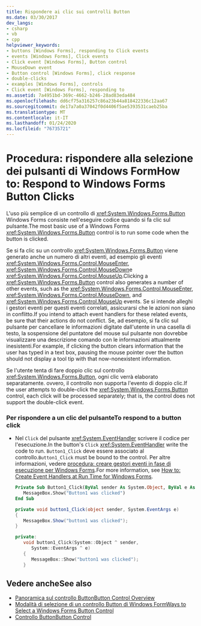 ```yaml
---
title: Rispondere ai clic sui controlli Button
ms.date: 03/30/2017
dev_langs:
- csharp
- vb
- cpp
helpviewer_keywords:
- buttons [Windows Forms], responding to Click events
- events [Windows Forms], Click events
- Click event [Windows Forms], Button control
- MouseDown event
- Button control [Windows Forms], click response
- double-clicks
- examples [Windows Forms], controls
- Click event [Windows Forms], responding to
ms.assetid: 7a4951bd-369c-4662-b246-28ad83eda484
ms.openlocfilehash: dd6cf75a316257c86a23b44a818422336c12aa67
ms.sourcegitcommit: de17a7a0a37042f0d4406f5ae5393531caeb25ba
ms.translationtype: MT
ms.contentlocale: it-IT
ms.lasthandoff: 01/24/2020
ms.locfileid: "76735721"
---
```

# <a name="how-to-respond-to-windows-forms-button-clicks"></a><span data-ttu-id="e2dd9-102">Procedura: rispondere alla selezione dei pulsanti di Windows Form</span><span class="sxs-lookup"><span data-stu-id="e2dd9-102">How to: Respond to Windows Forms Button Clicks</span></span>
<span data-ttu-id="e2dd9-103">L'uso più semplice di un controllo di <xref:System.Windows.Forms.Button> Windows Forms consiste nell'eseguire codice quando si fa clic sul pulsante.</span><span class="sxs-lookup"><span data-stu-id="e2dd9-103">The most basic use of a Windows Forms <xref:System.Windows.Forms.Button> control is to run some code when the button is clicked.</span></span>  
  
 <span data-ttu-id="e2dd9-104">Se si fa clic su un controllo <xref:System.Windows.Forms.Button> viene generato anche un numero di altri eventi, ad esempio gli eventi <xref:System.Windows.Forms.Control.MouseEnter>, <xref:System.Windows.Forms.Control.MouseDown>e <xref:System.Windows.Forms.Control.MouseUp>.</span><span class="sxs-lookup"><span data-stu-id="e2dd9-104">Clicking a <xref:System.Windows.Forms.Button> control also generates a number of other events, such as the <xref:System.Windows.Forms.Control.MouseEnter>, <xref:System.Windows.Forms.Control.MouseDown>, and <xref:System.Windows.Forms.Control.MouseUp> events.</span></span> <span data-ttu-id="e2dd9-105">Se si intende alleghi i gestori eventi per questi eventi correlati, assicurarsi che le azioni non siano in conflitto.</span><span class="sxs-lookup"><span data-stu-id="e2dd9-105">If you intend to attach event handlers for these related events, be sure that their actions do not conflict.</span></span> <span data-ttu-id="e2dd9-106">Se, ad esempio, si fa clic sul pulsante per cancellare le informazioni digitate dall'utente in una casella di testo, la sospensione del puntatore del mouse sul pulsante non dovrebbe visualizzare una descrizione comando con le informazioni attualmente inesistenti.</span><span class="sxs-lookup"><span data-stu-id="e2dd9-106">For example, if clicking the button clears information that the user has typed in a text box, pausing the mouse pointer over the button should not display a tool tip with that now-nonexistent information.</span></span>  
  
 <span data-ttu-id="e2dd9-107">Se l'utente tenta di fare doppio clic sul controllo <xref:System.Windows.Forms.Button>, ogni clic verrà elaborato separatamente. ovvero, il controllo non supporta l'evento di doppio clic.</span><span class="sxs-lookup"><span data-stu-id="e2dd9-107">If the user attempts to double-click the <xref:System.Windows.Forms.Button> control, each click will be processed separately; that is, the control does not support the double-click event.</span></span>  
  
### <a name="to-respond-to-a-button-click"></a><span data-ttu-id="e2dd9-108">Per rispondere a un clic del pulsante</span><span class="sxs-lookup"><span data-stu-id="e2dd9-108">To respond to a button click</span></span>  
  
- <span data-ttu-id="e2dd9-109">Nel `Click` del pulsante <xref:System.EventHandler> scrivere il codice per l'esecuzione.</span><span class="sxs-lookup"><span data-stu-id="e2dd9-109">In the button's `Click` <xref:System.EventHandler> write the code to run.</span></span> <span data-ttu-id="e2dd9-110">`Button1_Click` deve essere associato al controllo.</span><span class="sxs-lookup"><span data-stu-id="e2dd9-110">`Button1_Click` must be bound to the control.</span></span> <span data-ttu-id="e2dd9-111">Per altre informazioni, vedere [procedura: creare gestori eventi in fase di esecuzione per Windows Forms](../how-to-create-event-handlers-at-run-time-for-windows-forms.md).</span><span class="sxs-lookup"><span data-stu-id="e2dd9-111">For more information, see [How to: Create Event Handlers at Run Time for Windows Forms](../how-to-create-event-handlers-at-run-time-for-windows-forms.md).</span></span>  
  
    ```vb  
    Private Sub Button1_Click(ByVal sender As System.Object, ByVal e As System.EventArgs) Handles Button1.Click  
       MessageBox.Show("Button1 was clicked")  
    End Sub  
    ```  
  
    ```csharp  
    private void button1_Click(object sender, System.EventArgs e)  
    {  
       MessageBox.Show("button1 was clicked");  
    }  
    ```  
  
    ```cpp  
    private:  
       void button1_Click(System::Object ^ sender,  
          System::EventArgs ^ e)  
       {  
          MessageBox::Show("button1 was clicked");  
       }  
    ```  
  
## <a name="see-also"></a><span data-ttu-id="e2dd9-112">Vedere anche</span><span class="sxs-lookup"><span data-stu-id="e2dd9-112">See also</span></span>

- [<span data-ttu-id="e2dd9-113">Panoramica sul controllo Button</span><span class="sxs-lookup"><span data-stu-id="e2dd9-113">Button Control Overview</span></span>](button-control-overview-windows-forms.md)
- [<span data-ttu-id="e2dd9-114">Modalità di selezione di un controllo Button di Windows Form</span><span class="sxs-lookup"><span data-stu-id="e2dd9-114">Ways to Select a Windows Forms Button Control</span></span>](ways-to-select-a-windows-forms-button-control.md)
- [<span data-ttu-id="e2dd9-115">Controllo Button</span><span class="sxs-lookup"><span data-stu-id="e2dd9-115">Button Control</span></span>](button-control-windows-forms.md)
